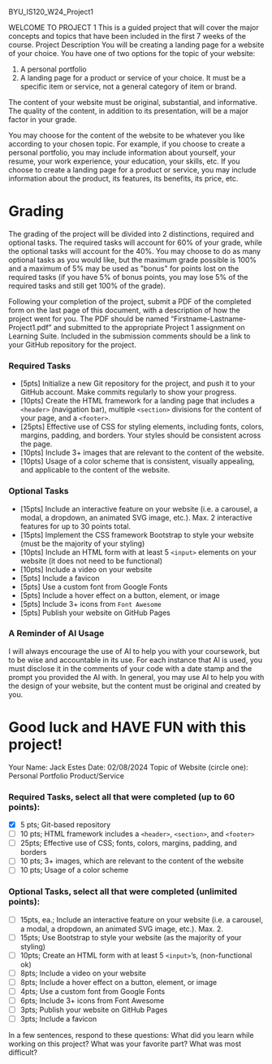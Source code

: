BYU_IS120_W24_Project1

WELCOME TO PROJECT 1
This is a guided project that will cover the major concepts and topics that
have been included in the first 7 weeks of the course.
Project Description
You will be creating a landing page for a website of your choice. You have
one of two options for the topic of your website:
1. A personal portfolio
2. A landing page for a product or service of your choice. It must be a
   specific item or service, not a general category of item or brand.

The content of your website must be original, substantial, and informative.
The quality of the content, in addition to its presentation, will be a major
factor in your grade.

You may choose for the content of the website to be whatever you like
according to your chosen topic. For example, if you choose to create a
personal portfolio, you may include information about yourself, your resume,
your work experience, your education, your skills, etc. If you choose to create
a landing page for a product or service, you may include information about
the product, its features, its benefits, its price, etc.

# Grading
The grading of the project will be divided into 2 distinctions, required and
optional tasks. The required tasks will account for 60% of your grade, while
the optional tasks will account for the 40%. You may choose to do as many
optional tasks as you would like, but the maximum grade possible is 100%
and a maximum of 5% may be used as "bonus" for points lost on the
required tasks (if you have 5% of bonus points, you may lose 5% of the
required tasks and still get 100% of the grade).

Following your completion of the project, submit a PDF of the completed
form on the last page of this document, with a description of how the
project went for you. The PDF should be named “Firstname-Lastname-
Project1.pdf” and submitted to the appropriate Project 1 assignment on
Learning Suite. Included in the submission comments should be a link to
your GitHub repository for the project.

### Required Tasks
- [5pts] Initialize a new Git repository for the project, and push it to your
   GitHub account. Make commits regularly to show your progress.
- [10pts] Create the HTML framework for a landing page that includes a
```<header>``` (navigation bar), multiple ```<section>``` divisions for the content of
your page, and a ```<footer>```.
- [25pts] Effective use of CSS for styling elements, including fonts, colors,
margins, padding, and borders. Your styles should be consistent across the
page.
- [10pts] Include 3+ images that are relevant to the content of the website.
- [10pts] Usage of a color scheme that is consistent, visually appealing, and
applicable to the content of the website.

### Optional Tasks
- [15pts] Include an interactive feature on your website (i.e. a carousel, a
modal, a dropdown, an animated SVG image, etc.). Max. 2 interactive
features for up to 30 points total.
- [15pts] Implement the CSS framework Bootstrap to style your website (must
be the majority of your styling)
- [10pts] Include an HTML form with at least 5 ```<input>``` elements on your
website (it does not need to be functional)
- [10pts] Include a video on your website
- [5pts] Include a favicon
- [5pts] Use a custom font from Google Fonts
- [5pts] Include a hover effect on a button, element, or image
- [5pts] Include 3+ icons from ```Font Awesome```
- [5pts] Publish your website on GitHub Pages

### A Reminder of AI Usage
I will always encourage the use of AI to help you with your coursework, but
to be wise and accountable in its use. For each instance that AI is used, you
must disclose it in the comments of your code with a date stamp and the
prompt you provided the AI with. In general, you may use AI to help you
with the design of your website, but the content must be original and
created by you.


# Good luck and HAVE FUN with this project!
Your Name: Jack Estes
Date: 02/08/2024
Topic of Website (circle one): Personal Portfolio Product/Service

### Required Tasks, select all that were completed (up to 60 points):
- [x] 5 pts; Git-based repository
- [ ] 10 pts; HTML framework includes a ```<header>```, ```<section>```, and ```<footer>```
- [ ] 25pts; Effective use of CSS; fonts, colors, margins, padding, and borders
- [ ] 10 pts; 3+ images, which are relevant to the content of the website
- [ ] 10 pts; Usage of a color scheme
### Optional Tasks, select all that were completed (unlimited points):
- [ ] 15pts, ea.; Include an interactive feature on your website (i.e. a carousel, a
modal, a dropdown, an animated SVG image, etc.). Max. 2.
- [ ] 15pts; Use Bootstrap to style your website (as the majority of your styling)
- [ ] 10pts; Create an HTML form with at least 5 ```<input>```’s, (non-functional ok)
- [ ] 8pts; Include a video on your website
- [ ] 8pts; Include a hover effect on a button, element, or image
- [ ] 4pts; Use a custom font from Google Fonts
- [ ] 6pts; Include 3+ icons from Font Awesome
- [ ] 3pts; Publish your website on GitHub Pages
- [ ] 3pts; Include a favicon

In a few sentences, respond to these questions: 
What did you learn while working on this project?
What was your favorite part?
What was most difficult?